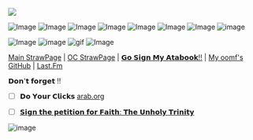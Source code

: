 ![](https://komarev.com/ghpvc/?username=skittles-has-a-strawpage&color=ff69b4&label=Entities&style=for-the-badge&base=9)

![Image](https://github.com/user-attachments/assets/df573126-5fe9-4793-945b-3143146814bb) ![Image](https://github.com/user-attachments/assets/66be78d3-2d72-45e7-8dac-415974854d37) ![Image](https://github.com/user-attachments/assets/7910d71a-720c-4158-b7a1-26446bc5d163) ![Image](https://github.com/user-attachments/assets/f3751847-dfcb-4aa7-9289-7d97efb6769c) ![Image](https://github.com/user-attachments/assets/7327056d-bbdc-497f-9c06-a4c7d7183339) ![Image](https://github.com/user-attachments/assets/2ccd4128-9c86-43b2-8c6f-e5211e9ee61d) ![Image](https://github.com/user-attachments/assets/5a0e42cc-21ec-4e75-bc77-8f728ee1ad59) ![image](https://github.com/user-attachments/assets/c0b9534c-3b00-4afc-9b72-33ec21aa6f36) 

 ![Image](https://github.com/user-attachments/assets/7b3788e3-b2e4-4349-b0d2-5bdfb916be4e)
![image](https://github.com/user-attachments/assets/b3019b4c-89a2-4168-8a78-767c8d43c905) ![gif](https://github.com/user-attachments/assets/b678c5a4-8f1f-4b48-bb81-972dee1f3da8) ![Image](https://github.com/user-attachments/assets/2794d4d6-3ae5-460b-bd8d-38e4d2898684)

[Main StrawPage](https://litterallyme.straw.page/) | [OC StrawPage](https://ashivanka.straw.page/) |  [𝗚𝗼 𝗦𝗶𝗴𝗻 𝗠𝘆 𝗔𝘁𝗮𝗯𝗼𝗼𝗸!!](https://skittles.atabook.org/)  | [My oomf's GitHub](https://github.com/DEADGUTZ) | [Last.Fm](https://www.last.fm/user/SkittlesisHere)                                         
                                                                                    
𝗗𝗼𝗻'𝘁 𝗳𝗼𝗿𝗴𝗲𝘁 !!
- [ ] 𝗗𝗼 𝗬𝗼𝘂𝗿 𝗖𝗹𝗶𝗰𝗸𝘀  [arab.org](https://arab.org/)

- [ ] [𝗦𝗶𝗴𝗻 𝘁𝗵𝗲 𝗽𝗲𝘁𝗶𝘁𝗶𝗼𝗻 𝗳𝗼𝗿 𝗙𝗮𝗶𝘁𝗵: 𝗧𝗵𝗲 𝗨𝗻𝗵𝗼𝗹𝘆 𝗧𝗿𝗶𝗻𝗶𝘁𝘆](https://www.change.org/p/remove-anneliese-michel-s-audio-from-faith-the-unholy-trinity)

![image](https://github.com/user-attachments/assets/7b054349-2712-4ee1-8ded-8454f7849bb8)




